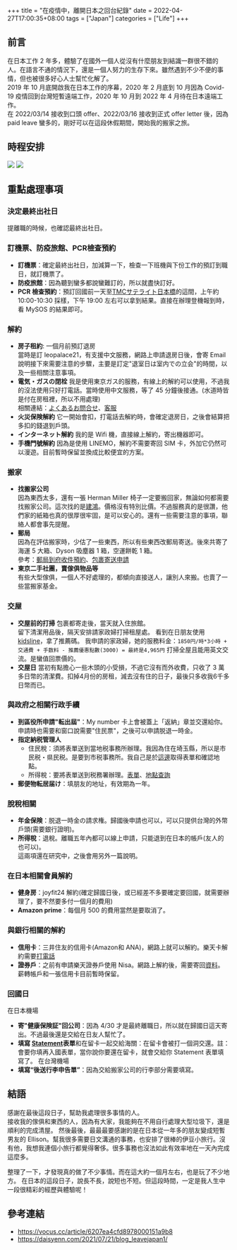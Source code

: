 +++
title = "在疫情中，離開日本之回台紀錄"
date = 2022-04-27T17:00:35+08:00
tags = ["Japan"]
categories = ["Life"]
+++

## 前言
在日本工作 2 年多，體驗了在國外一個人從沒有什麼朋友到結識一群很不錯的人。在語言不通的情況下，還是一個人努力的生存下來。雖然遇到不少不便的事情，但也被很多好心人士幫忙化解了。  
2019 年 10 月底開啟我在日本工作的序幕，2020 年 2 月底到 10 月因為 Covid-19 疫情回到台灣短暫遠端工作，2020 年 10 月到 2022 年 4 月待在日本遠端工作。  
在 2022/03/14 接收到口頭 offer、2022/03/16 接收到正式 offer letter 後，因為paid leave 蠻多的，剛好可以在這段休假期間，開始我的搬家之旅。

## 時程安排
![](https://i.imgur.com/Npo1scD.png)
![](https://i.imgur.com/SEaIoXS.jpg)

## 重點處理事項

### 決定最終出社日
提離職的時候，也確認最終出社日。

### 訂機票、防疫旅館、PCR檢查預約
- **訂機票**：確定最終出社日，加減算一下，檢查一下班機與下份工作的預訂到職日，就訂機票了。  
- **防疫旅館**：因為聽到蠻多都說蠻難訂的，所以就盡快訂好。  
- **PCR 檢查預約**：預訂回國前一天至[TMCサテライト日本橋](https://www.team-medical.or.jp/location/nihonbashi/)的這間，上午約 10:00-10:30 採樣，下午 19:00 左右可以拿到結果。直接在辦理登機報到時，看 MySOS 的結果即可。  

### 解約
- **房子租約**: 一個月前預訂退房  
當時是訂 leopalace21，有支援中文服務，網路上申請退房日後，會寄 Email 說明接下來需要注意的步驟，主要是訂定"退室日は室内での立会"的時間，以及一些相關注意事項。  
- **電気・ガスの閉栓**
我是使用東京ガス的服務，有線上的解約可以使用，不過我的沒法使用只好打電話。當時使用中文服務，等了 45 分鐘後接通。(水道時皆是付在房租裡，所以不用處理)  
相關連結：[よくあるお問合せ](https://vivr.tokyo-gas.co.jp/contact-detail/62)、[客服](https://www.tokyo-gas.co.jp/ch/cutomercenter.html)  
- **火災保険解約**
它一開始會扣，打電話去解約時，會確定退房日，之後會結算把多扣的錢退到戶頭。  
- **インターネット解約**
我的是 Wifi 機，直接線上解約，寄出機器即可。  
- **手機門號解約**
因為是使用 LINEMO，解約不需要寄回 SIM 卡，外加它仍然可以漫遊。目前暫時保留並換成比較便宜的方案。

### 搬家
- **找搬家公司**  
因為東西太多，還有一張 Herman Miller 椅子一定要搬回家，無論如何都需要找搬家公司。這次找的是[建鴻](http://www.kenko-net.co.jp/)。價格沒有特別比價。不過服務真的是很讚，他們家的紙箱也真的很厚很牢固，是可以安心的。還有一些需要注意的事項，聯絡人都會事先提醒。  
- **郵局**  
因為在評估搬家時，少估了一些東西，所以有些東西改郵局寄送。後來共寄了海運 5 大箱、Dyson 吸塵器 1 箱，空運餅乾 1 箱。  
參考：[郵局到府收件預約](https://mgr.post.japanpost.jp/C20P02Action.do;jsessionid=h2ZWX2hVsMmQbnLj6fFmx2tSlxlfCzQhzLyN7pVVvkdgZ2SQTSXB!121167365?ssoparam=0&termtype=0)、[包裹寄送申請](https://emily4101178.pixnet.net/blog/post/21114836-%E1%83%93%E6%97%A5%E6%9C%AC%E7%95%99%E5%AD%B8-%E1%83%93--%E6%88%91%E8%A6%81%E5%9B%9E%E5%8F%B0%E7%81%A3%E4%BA%86%21-%E8%A1%8C%E6%9D%8E%E5%A4%A7%E7%88%86%E7%82%B8_%E6%97%A5)
- **東京二手社團，賣傢俱物品等**  
有些大型傢俱，一個人不好處理的，都傾向直接送人，讓別人來搬。也賣了一些當搬家基金。  

### 交屋  
- **交屋前的打掃**
包裹都寄走後，當天就入住旅館。  
留下清潔用品後，隔天安排請家政婦打掃租屋處。
看到在日朋友使用[kidsline](https://kidsline.me/invites/friend?invite_code=kids_7218625702)，拿了推薦碼。
我申請的家政婦，她的服務料金：`1850円/時*3小時 + 交通費 + 手数料 - 推薦優惠點數(3000) = 最終是4,965円`
打掃全屋且能用英文交流。是蠻值回票價的。  
- **交屋日**
當初有點擔心一些木頭的小受損，不過它沒有而外收費，只收了 3 萬多日幣的清潔費。扣掉4月份的房租，減去沒有住的日子，最後只多收我6千多日幣而已。  

### 與政府之相關行政手續
- **到區役所申請"転出屆"**：My number 卡上會被蓋上「返納」章並交還給你。申請時也需要和窗口說需要"住民票"，之後可以申請脱退一時金。
- **指定納税管理人**
  - 住民稅：須將表單送到當地税事務所辦理。我因為住在埼玉縣，所以是市民税・県民税。是要到市税事務所。我自己是於[這邊](https://www.city.saitama.jp/001/004/002/001/002/p001730.html)取得表單和確認地點。
  - 所得稅：要將表單送到税務署辦理。[表單](https://www.nta.go.jp/taxes/tetsuzuki/shinsei/annai/shinkoku/annai/07.htm)、[地點查詢](https://www.nta.go.jp/about/organization/index.htm)
- **郵便物転居届け**：填朋友的地址，有效期為一年。

### 脫稅相關
- **年金保険**：脱退一時金の請求権。歸國後申請也可以，可以只提供台灣的外幣戶頭(需要銀行證明)。  
- **所得稅**：退稅。離職五年內都可以線上申請，只能退到在日本的帳戶(友人的也可以)。  
這兩項還在研究中，之後會用另外一篇說明。  

### 在日本相關會員解約
- **健身房**：joyfit24 解約(確定歸國日後，或已經差不多要確定要回國，就需要辦理了，要不然要多付一個月的費用)  
- **Amazon prime**：每個月 500 的費用當然是要取消了。

### 與銀行相關的解約
- **信用卡**：三井住友的信用卡(Amazon和 ANA)，網路上就可以解約。樂天卡解約需要[打電話](https://mag.app-liv.jp/archive/134333/#780944)
- **證券戶**：之前有申請樂天證券戶使用 Nisa。網路上解約後，需要寄回[資料](https://www.rakuten-sec.co.jp/web/help/account_closure/#skip02)。
薪轉帳戶和一張信用卡目前暫時保留。  

### 回國日
在日本機場
- **寄"健康保険証"回公司**：因為 4/30 才是最終離職日，所以就在歸國日這天寄出。不過最後還是交給在日友人幫忙了。
- **填寫 [Statement](https://photos.app.goo.gl/VmQVYNLCwb4R1b6C9)表單**和在留卡一起交給海關：在留卡會被打一個洞交還。註：會要你填再入國表單，當你說你要還在留卡，就會交給你 Statement 表單填寫了。
在台灣機場
- **填寫“後送行李申告單”**：因為交給搬家公司的行李部分需要填寫。

## 結語
感謝在最後這段日子，幫助我處理很多事情的人。  
接收我的傢俱和東西的人，因為有大家，我能夠在不用自行處理大型垃圾下，還是順利的完成清屋。
然後最後，最最最要感謝的是在日本從一年多的朋友變成短暫男友的 Ellison。幫我很多需要日文溝通的事務，也安排了很棒的伊豆小旅行。沒有他，我想我連個小旅行都覺得奢侈。很多事務也沒法如此有效率地在一天內完成這麼多。

整理了一下，才發現真的做了不少事情。而在這大約一個月左右，也是玩了不少地方。
在日本的這段日子，說長不長，說短也不短。但這段時間，一定是我人生中一段很精彩的經歷與體驗呢！

## 參考連結
- https://vocus.cc/article/6207ea4cfd8978000151a9b8 
- https://daisyenn.com/2021/07/21/blog_leavejapan1/
